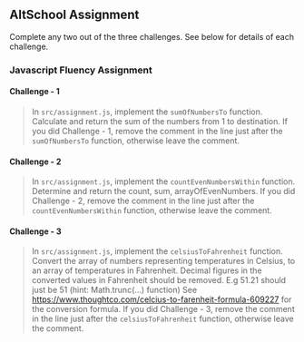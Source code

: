 ## AltSchool Assignment

Complete any two out of the three challenges. See below for details of each challenge.

### Javascript Fluency Assignment

#### Challenge - 1
> In `src/assignment.js`, implement the `sumOfNumbersTo` function. Calculate and return the sum of the numbers from 1 to destination. If you did Challenge - 1, remove the comment in the line just after the `sumOfNumbersTo` function, otherwise leave the comment.

#### Challenge - 2
> In `src/assignment.js`, implement the `countEvenNumbersWithin` function. Determine and return the count, sum, arrayOfEvenNumbers. If you did Challenge - 2, remove the comment in the line just after the `countEvenNumbersWithin` function, otherwise leave the comment.

#### Challenge - 3
> In `src/assignment.js`, implement the `celsiusToFahrenheit` function. Convert the array of numbers representing temperatures in Celsius, to an array of temperatures in Fahrenheit. Decimal figures in the converted values in Fahrenheit should be removed. E.g 51.21 should just be 51 (hint: Math.trunc(...) function)
 See https://www.thoughtco.com/celcius-to-farenheit-formula-609227 for the conversion formula. If you did Challenge - 3, remove the comment in the line just after the `celsiusToFahrenheit` function, otherwise leave the comment.

